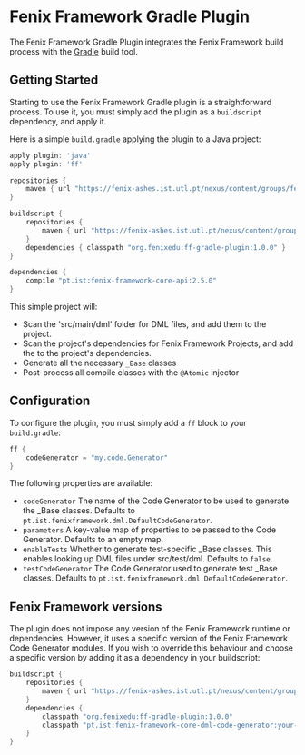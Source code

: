 # Fenix Framework Gradle Plugin

The Fenix Framework Gradle Plugin integrates the Fenix Framework build process with the [Gradle](http://www.gradle.org) build tool.


## Getting Started

Starting to use the Fenix Framework Gradle plugin is a straightforward process. To use it, you must simply add the plugin as a `buildscript` dependency, and apply it.

Here is a simple `build.gradle` applying the plugin to a Java project:

```groovy
apply plugin: 'java'
apply plugin: 'ff'

repositories {
    maven { url "https://fenix-ashes.ist.utl.pt/nexus/content/groups/fenix-ashes-maven-repository" }
}

buildscript {
    repositories {
        maven { url "https://fenix-ashes.ist.utl.pt/nexus/content/groups/fenix-ashes-maven-repository" }
    }
    dependencies { classpath "org.fenixedu:ff-gradle-plugin:1.0.0" }
}

dependencies {
    compile "pt.ist:fenix-framework-core-api:2.5.0"
}
```

This simple project will:

 - Scan the 'src/main/dml' folder for DML files, and add them to the project.
 - Scan the project's dependencies for Fenix Framework Projects, and add the to the project's dependencies.
 - Generate all the necessary `_Base` classes
 - Post-process all compile classes with the `@Atomic` injector

## Configuration

To configure the plugin, you must simply add a `ff` block to your `build.gradle`:

```groovy
ff {
    codeGenerator = "my.code.Generator"
}
```
 
The following properties are available:

  - `codeGenerator` The name of the Code Generator to be used to generate the _Base classes. Defaults to `pt.ist.fenixframework.dml.DefaultCodeGenerator`.
  - `parameters` A key-value map of properties to be passed to the Code Generator. Defaults to an empty map.
  - `enableTests` Whether to generate test-specific _Base classes. This enables looking up DML files under src/test/dml. Defaults to `false`.
  - `testCodeGenerator` The Code Generator used to generate test _Base classes. Defaults to `pt.ist.fenixframework.dml.DefaultCodeGenerator`.
  
## Fenix Framework versions

The plugin does not impose any version of the Fenix Framework runtime or dependencies. However, it uses a specific version of the Fenix Framework Code Generator modules. If you wish to override this behaviour and choose a specific version by adding it as a dependency in your buildscript:

```groovy
buildscript {
    repositories {
        maven { url "https://fenix-ashes.ist.utl.pt/nexus/content/groups/fenix-ashes-maven-repository" }
    }
    dependencies {
        classpath "org.fenixedu:ff-gradle-plugin:1.0.0"
        classpath "pt.ist:fenix-framework-core-dml-code-generator:your-version-here"
    }
}
```

